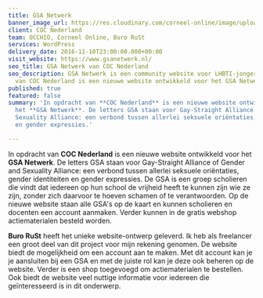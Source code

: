 ```yaml
---
title: GSA Netwerk
banner_image_url: https://res.cloudinary.com/corneel-online/image/upload/v1602856410/corneel/gsanetwerk_htlwwa.jpg
client: COC Nederland
team: OCCHIO, Corneel Online, Buro RuSt
services: WordPress
delivery_date: 2016-11-10T23:00:00.000+00:00
visit_website: https://www.gsanetwerk.nl/
seo_title: GSA Netwerk van COC Nederland
seo_description: GSA Netwerk is een community website voor LHBTI-jongeren. In opdracht
  van COC Nederland is een nieuwe website ontwikkeld voor het GSA Netwerk.
published: true
featured: false
summary: 'In opdracht van **COC Nederland** is een nieuwe website ontwikkeld voor
  het **GSA Netwerk**. De letters GSA staan voor Gay-Straight Alliance of Gender and
  Sexuality Alliance: een verbond tussen allerlei seksuele oriëntaties, gender identiteiten
  en gender expressies.'

---
```

In opdracht van **COC Nederland** is een nieuwe website ontwikkeld voor het **GSA Netwerk**. De letters GSA staan voor Gay-Straight Alliance of Gender and Sexuality Alliance: een verbond tussen allerlei seksuele oriëntaties, gender identiteiten en gender expressies. De GSA is een groep scholieren die vindt dat iedereen op hun school de vrijheid heeft te kunnen zijn wie ze zijn, zonder zich daarvoor te hoeven schamen of te verantwoorden. Op de nieuwe website staan alle GSA's op de kaart en kunnen scholieren en docenten een account aanmaken. Verder kunnen in de gratis webshop actiematerialen besteld worden. 

**Buro RuSt** heeft het unieke website-ontwerp geleverd. Ik heb als freelancer een groot deel van dit project voor mijn rekening genomen. De website biedt de mogelijkheid om een account aan te maken. Met dit account kan je je aansluiten bij een GSA en met de juiste rol kan je deze ook beheren op de website. Verder is een shop toegevoegd om actiematerialen te bestellen. Ook biedt de website veel nuttige informatie voor iedereen die geïnteresseerd is in dit onderwerp.